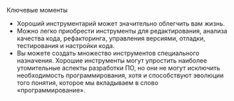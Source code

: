 Ключевые моменты

* Хороший инструментарий может значительно облегчить вам жизнь.
* Можно легко приобрести инструменты для редактирования, анализа качества кода, рефакторинга, управления версиями,
  отладки, тестирования и настройки кода.
* Вы можете создать множество инструментов специального назначения. Хорошие инструменты могут упростить наиболее
  утомительные аспекты разработки ПО, но они не могут исключить необходимость программирования, хотя и способствуют
  эволюции того понятия, которое мы вкладываем в слово «программирование».

